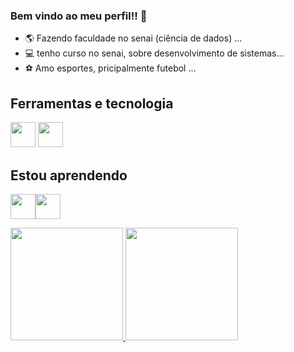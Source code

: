 ### Bem vindo ao meu perfil!! 👋

<!--
**barbozaaaa/barbozaaaa** is a ✨ _special_ ✨ repository because its `README.md` (this file) appears on your GitHub profile.

Here are some ideas to get you started:

- 🌎 Fazendo faculdade no senai (ciência de dados) ...
- 💻 tenho curso no senai, sobre desenvolvimento de sistemas...
- ⚽ Amo esportes, pricipalmente futebol ...
-  ...
- 💬 Ask me about ...
- 📫 How to reach me: ...
- 😄 Pronouns: ...
- ⚡ Fun fact: ...
-->
- 🌎 Fazendo faculdade no senai (ciência de dados) ...
- 💻 tenho curso no senai, sobre desenvolvimento de sistemas...
- ⚽ Amo esportes, pricipalmente futebol ...
## Ferramentas e tecnologia
<img src="https://cdn.jsdelivr.net/gh/devicons/devicon/icons/github/github-original.svg" width="40" height="40"/> <img src="https://cdn.jsdelivr.net/gh/devicons/devicon/icons/visualstudio/visualstudio-plain.svg" width="40" height="40" />
          

## Estou aprendendo
<img src="https://cdn.jsdelivr.net/gh/devicons/devicon/icons/html5/html5-original-wordmark.svg" width="40" height="40" /><img src="https://cdn.jsdelivr.net/gh/devicons/devicon/icons/css3/css3-original-wordmark.svg" width="40" height="40"/>
           
      
   <div>
   <a href="https://github.com/barbozaaaa">
   <img height="180em" src="https://github-readme-stats.vercel.app/api/top-langs/?username=barbozaaaa&layout=compact&langs_count=7&theme=dracula"/>
   <img height="180em" src="https://github-readme-stats.vercel.app/api?username=barbozaaaa&show_icons=true&theme=dracula&include_all_commits=true&count_private=true"/>
   </div>

          
